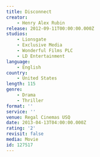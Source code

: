 ```yaml
---
title: Disconnect
creator:
    - Henry Alex Rubin
release: 2012-09-11T00:00:00.000Z
studios:
    - Lionsgate
    - Exclusive Media
    - Wonderful Films PLC
    - LD Entertainment
language:
    - English
country:
    - United States
length: 115
genre:
    - Drama
    - Thriller
format: ''
service: ''
venue: Regal Cinemas USQ
date: 2013-04-13T04:00:00.000Z
rating: '2'
revisit: false
media: Movie
id: 127517
---
```



